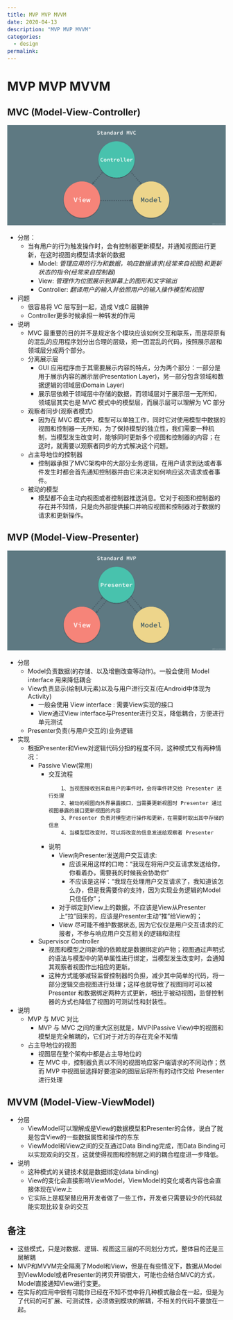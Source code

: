 ```yaml
---
title: MVP MVP MVVM
date: 2020-04-13
description: "MVP MVP MVVM"
categories:
  - design
permalink:
---
```


# MVP MVP MVVM

## MVC (Model-View-Controller)
![MVC](./rsc/Standard-MVC.jpg)
- 分层：
    + 当有用户的行为触发操作时，会有控制器更新模型，并通知视图进行更新，在这时视图向模型请求新的数据
        - Model: *管理应用的行为和数据，响应数据请求(经常来自视图)和更新状态的指令(经常来自控制器)*
        - View: *管理作为位图展示到屏幕上的图形和文字输出*
        - Controller: *翻译用户的输入并依照用户的输入操作模型和视图*
- 问题
   + 很容易将 VC 层写到一起，造成 V或C 层臃肿
   + Controller更多时候承担一种转发的作用
- 说明
    + MVC 最重要的目的并不是规定各个模块应该如何交互和联系，而是将原有的混乱的应用程序划分出合理的层级，把一团混乱的代码，按照展示层和领域层分成两个部分。
    + 分离展示层
        - GUI 应用程序由于其需要展示内容的特点，分为两个部分：一部分是用于展示内容的展示层(Presentation Layer)，另一部分包含领域和数据逻辑的领域层(Domain Layer)
        - 展示层依赖于领域层中存储的数据，而领域层对于展示层一无所知，领域层其实也是 MVC 模式中的模型层，而展示层可以理解为 VC 部分
    + 观察者同步(观察者模式)
        - 因为在 MVC 模式中，模型可以单独工作，同时它对使用模型中数据的视图和控制器一无所知，为了保持模型的独立性，我们需要一种机制，当模型发生改变时，能够同时更新多个视图和控制器的内容；在这时，就需要以观察者同步的方式解决这个问题。
    + 占主导地位的控制器
        - 控制器承担了MVC架构中的大部分业务逻辑，在用户请求到达或者事件发生时都会首先通知控制器并由它来决定如何响应这次请求或者事件。
    + 被动的模型
        - 模型都不会主动向视图或者控制器推送消息。它对于视图和控制器的存在并不知情，只是向外部提供接口并响应视图和控制器对于数据的请求和更新操作。

## MVP (Model-View-Presenter)
![MVP](./rsc/Standard-MVP.jpg)
- 分层
    + Model负责数据(的存储、以及增删改查等动作)。一般会使用 Model interface 用来降低耦合
    + View负责显示(绘制UI元素)以及与用户进行交互(在Android中体现为Activity)
        - 一般会使用 View interface : 需要View实现的接口
        - View通过View interface与Presenter进行交互，降低耦合，方便进行单元测试
    + Presenter负责(与用户交互的)业务逻辑
- 实现
    + 根据Presenter和View对逻辑代码分担的程度不同，这种模式又有两种情况：
        - Passive View(常用)
            + 交互流程
                ```
                    1、当视图接收到来自用户的事件时，会将事件转交给 Presenter 进行处理
                    2、被动的视图向外界暴露接口，当需要更新视图时 Presenter 通过视图暴露的接口更新视图的内容
                    3、Presenter 负责对模型进行操作和更新，在需要时取出其中存储的信息
                    4、当模型层改变时，可以将改变的信息发送给观察者 Presenter
                ```
            + 说明
                - View向Presenter发送用户交互请求:
                    + 应该采用这样的口吻：“我现在将用户交互请求发送给你，你看着办，需要我的时候我会协助你”
                    + 不应该是这样：“我现在处理用户交互请求了，我知道该怎么办，但是我需要你的支持，因为实现业务逻辑的Model只信任你”；
                - 对于绑定到View上的数据，不应该是View从Presenter上“拉”回来的，应该是Presenter主动“推”给View的；
                - View 尽可能不维护数据状态, 因为它仅仅是用户交互请求的汇报者，不参与响应用户交互相关的逻辑和流程
        - Supervisor Controller
            + 视图和模型之间新增的依赖就是数据绑定的产物；视图通过声明式的语法与模型中的简单属性进行绑定，当模型发生改变时，会通知其观察者视图作出相应的更新。
            + 这种方式能够减轻监督控制器的负担，减少其中简单的代码，将一部分逻辑交由视图进行处理；这样也就导致了视图同时可以被 Presenter 和数据绑定两种方式更新，相比于被动视图，监督控制器的方式也降低了视图的可测试性和封装性。
- 说明
    + MVP 与 MVC 对比
        - MVP 与 MVC 之间的重大区别就是，MVP(Passive View)中的视图和模型是完全解耦的，它们对于对方的存在完全不知情
    + 占主导地位的视图
        - 视图层在整个架构中都是占主导地位的
        - 在 MVC 中，控制器负责以不同的视图响应客户端请求的不同动作；然而 MVP 中视图层选择好要渲染的图层后将所有的动作交给 Presenter 进行处理

## MVVM (Model-View-ViewModel)
- 分层
    + ViewModel可以理解成是View的数据模型和Presenter的合体，说白了就是包含View的一些数据属性和操作的东东
    + ViewModel和View之间的交互通过Data Binding完成，而Data Binding可以实现双向的交互，这就使得视图和控制层之间的耦合程度进一步降低。
- 说明
   - 这种模式的关键技术就是数据绑定(data binding)
   - View的变化会直接影响ViewModel，ViewModel的变化或者内容也会直接体现在View上
   - 它实际上是框架替应用开发者做了一些工作，开发者只需要较少的代码就能实现比较复杂的交互

## 备注
- 这些模式，只是对数据、逻辑、视图这三层的不同划分方式，整体目的还是三层解耦
- MVP和MVVM完全隔离了Model和View，但是在有些情况下，数据从Model到ViewModel或者Presenter的拷贝开销很大，可能也会结合MVC的方式，Model直接通知View进行变更。
- 在实际的应用中很有可能你已经在不知不觉中将几种模式融合在一起，但是为了代码的可扩展、可测试性，必须做到模块的解耦，不相关的代码不要放在一起。